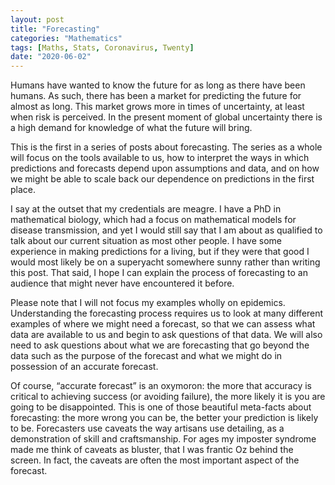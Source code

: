 ```yaml
---
layout: post
title: "Forecasting"
categories: "Mathematics"
tags: [Maths, Stats, Coronavirus, Twenty]
date: "2020-06-02"
---
```


Humans have wanted to know the future for as long as there have been humans. As such, there has been a market for predicting the future for almost as long. This market grows more in times of uncertainty, at least when risk is perceived. In the present moment of global uncertainty there is a high demand for knowledge of what the future will bring.

This is the first in a series of posts about forecasting. The series as a whole will focus on the tools available to us, how to interpret the ways in which predictions and forecasts depend upon assumptions and data, and on how we might be able to scale back our dependence on predictions in the first place.

I say at the outset that my credentials are meagre. I have a PhD in mathematical biology, which had a focus on mathematical models for disease transmission, and yet I would still say that I am about as qualified to talk about our current situation as most other people. I have some experience in making predictions for a living, but if they were that good I would most likely be on a superyacht somewhere sunny rather than writing this post. That said, I hope I can explain the process of forecasting to an audience that might never have encountered it before.

Please note that I will not focus my examples wholly on epidemics. Understanding the forecasting process requires us to look at many different examples of where we might need a forecast, so that we can assess what data are available to us and begin to ask questions of that data. We will also need to ask questions about what we are forecasting that go beyond the data such as the purpose of the forecast and what we might do in possession of an accurate forecast.

Of course, “accurate forecast” is an oxymoron: the more that accuracy is critical to achieving success (or avoiding failure), the more likely it is you are going to be disappointed. This is one of those beautiful meta-facts about forecasting: the more wrong you can be, the better your prediction is likely to be. Forecasters use caveats the way artisans use detailing, as a demonstration of skill and craftsmanship. For ages my imposter syndrome made me think of caveats as bluster, that I was frantic Oz behind the screen. In fact, the caveats are often the most important aspect of the forecast.
